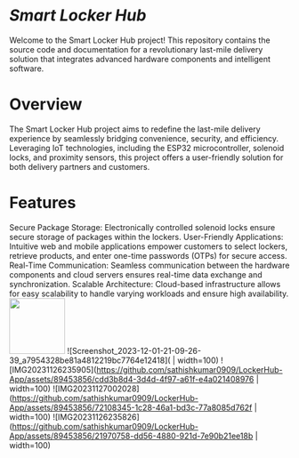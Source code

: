 # *Smart Locker Hub*
Welcome to the Smart Locker Hub project! This repository contains the source code and documentation for a revolutionary last-mile delivery solution that integrates advanced hardware components and intelligent software.

# Overview
The Smart Locker Hub project aims to redefine the last-mile delivery experience by seamlessly bridging convenience, security, and efficiency. Leveraging IoT technologies, including the ESP32 microcontroller, solenoid locks, and proximity sensors, this project offers a user-friendly solution for both delivery partners and customers.

# Features
Secure Package Storage: Electronically controlled solenoid locks ensure secure storage of packages within the lockers.
User-Friendly Applications: Intuitive web and mobile applications empower customers to select lockers, retrieve products, and enter one-time passwords (OTPs) for secure access.
Real-Time Communication: Seamless communication between the hardware components and cloud servers ensures real-time data exchange and synchronization.
Scalable Architecture: Cloud-based infrastructure allows for easy scalability to handle varying workloads and ensure high availability.
<img src="[https://your-image-url.type](https://github.com/sathishkumar0909/LockerHub-App/assets/89453856/87ae6822-33f7-4b77-a9b3-6d09cb58488f)" width="100" height="100">
![Screenshot_2023-12-01-21-09-26-39_a7954328be81a4812219bc7764e12418]( | width=100)
![IMG20231126235905](https://github.com/sathishkumar0909/LockerHub-App/assets/89453856/cdd3b8d4-3d4d-4f97-a61f-e4a021408976 | width=100)
![IMG20231127002028](https://github.com/sathishkumar0909/LockerHub-App/assets/89453856/72108345-1c28-46a1-bd3c-77a8085d762f | width=100)
![IMG20231126235826](https://github.com/sathishkumar0909/LockerHub-App/assets/89453856/21970758-dd56-4880-921d-7e90b21ee18b | width=100)

